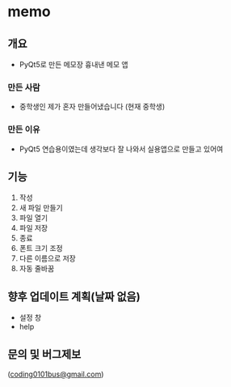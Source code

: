 # memo
## 개요
- PyQt5로 만든 메모장 흉내낸 메모 앱

### 만든 사람
- 중학생인 제가 혼자 만들어냈습니다 (현재 중학생)

### 만든 이유
- PyQt5 연습용이였는데 생각보다 잘 나와서 실용앱으로 만들고 있어여

## 기능
1. 작성
2. 새 파일 만들기
3. 파일 열기
4. 파일 저장
5. 종료
6. 폰트 크기 조정
7. 다른 이름으로 저장
8. 자동 줄바꿈

## 향후 업데이트 계획(날짜 없음)
- 설정 창
- help

## 문의 및 버그제보
(coding0101bus@gmail.com)

